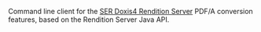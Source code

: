 Command line client for the [SER Doxis4 Rendition Server][rs] PDF/A conversion
features, based on the Rendition Server Java API.

[rs]: http://www.ser-solutions.com/media-library/overview/medien/server-side-format-conversion-doxis4-rendition-server.html
